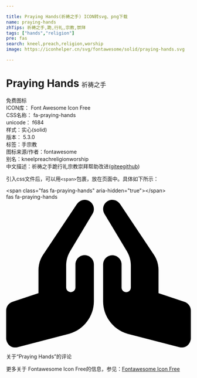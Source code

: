 ```yaml
---

title: Praying Hands(祈祷之手) ICON转svg、png下载
name: praying-hands
zhTips: 祈祷之手,跪,行礼,宗教,崇拜
tags: ["hands","religion"]
pre: fas
search: kneel,preach,religion,worship
image: https://iconhelper.cn/svg/fontawesome/solid/praying-hands.svg

---
```


# Praying Hands  <small style="font-size: 60%;font-weight: 100">祈祷之手</small>


<div class="detail-page">
<p>
<span><span class="badge-success badge">免费图标</span> </span>
<br/>
<span>
ICON库：
<span class="badge-secondary badge">Font Awesome Icon Free</span> 
</span>
<br/>
<span>
CSS名称：
<span class="badge-secondary badge">fa-praying-hands</span> 
</span>
<br/>
<span>
unicode：
<span class="badge-secondary badge">f684</span> 
<copy-btn content='f684' btn-title=""></copy-btn>
<copy-btn :content='String.fromCodePoint(parseInt("f684", 16))' btn-title="复制U"></copy-btn>
</span><br/><span>样式：<span class="badge-light badge">实心(solid)</span></span>
<br/>
<span>
版本：
<span class="badge-secondary badge">5.3.0</span> 
</span><br/><span>标签：<span class="badge-light badge"><router-link to="/tags/hands.html">手</router-link></span><span class="badge-light badge"><router-link to="/tags/religion.html">宗教</router-link></span></span>
<br/>
<span>图标来源/作者：<span class="badge-light badge">fontawesome</span></span> 
<br/>
<span>别名：<span class="badge-light badge">kneel</span><span class="badge-light badge">preach</span><span class="badge-light badge">religion</span><span class="badge-light badge">worship</span></span><br/><span class="zh-detail">中文描述：<span class="badge-primary badge">祈祷之手</span><span class="badge-primary badge">跪</span><span class="badge-primary badge">行礼</span><span class="badge-primary badge">宗教</span><span class="badge-primary badge">崇拜</span><span class="help-link"><span>帮助改进</span>(<a href="https://gitee.com/liuwave/icon-helper/edit/master/json/fontawesome/solid/praying-hands.json" target="_blank" rel="noopener noreferrer">gitee</a><a href="https://github.com/liuwave/icon-helper/edit/master/json/fontawesome/solid/praying-hands.json" target="_blank" rel="noopener noreferrer">github</a></span>)</span><br/>
</p>
</div>
<div class="alert alert-dark">
  <i class="fas fa-praying-hands fa-xs"></i>
  <i class="fas fa-praying-hands fa-sm"></i>
  <i class="fas fa-praying-hands fa-lg"></i>
  <i class="fas fa-praying-hands fa-2x"></i>
  <i class="fas fa-praying-hands fa-3x"></i>
  <i class="fas fa-praying-hands fa-5x"></i>
  <i class="fas fa-praying-hands fa-7x"></i>
</div>
<div>
  <p>引入css文件后，可以用<code>&lt;span&gt;</code>包裹，放在页面中。具体如下所示：    
  </p>
  <div class="alert alert-primary" style="font-size: 14px">
    &lt;span class="fas fa-praying-hands" aria-hidden="true"&gt;&lt;/span&gt;
    <copy-btn content='<span class="fas fa-praying-hands" aria-hidden="true"></span>'></copy-btn>
  </div>
  <div class="alert alert-secondary">
    <i class="fas fa-praying-hands"
    style="font-size: 24px"
    aria-hidden="true"></i> fas fa-praying-hands
    <copy-btn content="fas fa-praying-hands" btn-title="复制图标名称"></copy-btn>
  </div>
</div>
<div id="svg" class="svg-wrap">
<svg xmlns="http://www.w3.org/2000/svg" viewBox="0 0 640 512"><path d="M272 191.91c-17.6 0-32 14.4-32 32v80c0 8.84-7.16 16-16 16s-16-7.16-16-16v-76.55c0-17.39 4.72-34.47 13.69-49.39l77.75-129.59c9.09-15.16 4.19-34.81-10.97-43.91-14.45-8.67-32.72-4.3-42.3 9.21-.2.23-.62.21-.79.48l-117.26 175.9C117.56 205.9 112 224.31 112 243.29v80.23l-90.12 30.04A31.974 31.974 0 0 0 0 383.91v96c0 10.82 8.52 32 32 32 2.69 0 5.41-.34 8.06-1.03l179.19-46.62C269.16 449.99 304 403.8 304 351.91v-128c0-17.6-14.4-32-32-32zm346.12 161.73L528 323.6v-80.23c0-18.98-5.56-37.39-16.12-53.23L394.62 14.25c-.18-.27-.59-.24-.79-.48-9.58-13.51-27.85-17.88-42.3-9.21-15.16 9.09-20.06 28.75-10.97 43.91l77.75 129.59c8.97 14.92 13.69 32 13.69 49.39V304c0 8.84-7.16 16-16 16s-16-7.16-16-16v-80c0-17.6-14.4-32-32-32s-32 14.4-32 32v128c0 51.89 34.84 98.08 84.75 112.34l179.19 46.62c2.66.69 5.38 1.03 8.06 1.03 23.48 0 32-21.18 32-32v-96c0-13.77-8.81-25.99-21.88-30.35z"/></svg>
</div>
<detail full-name='fa-praying-hands'></detail>

<Vssue title="关于“Praying Hands”的评论" >关于“Praying Hands”的评论</Vssue>
    
<div><p>更多关于  Fontawesome Icon Free的信息，参见：<a target="_blank" href="https://iconhelper.cn/fontawesome.html">Fontawesome Icon Free</a>
</p></div>

